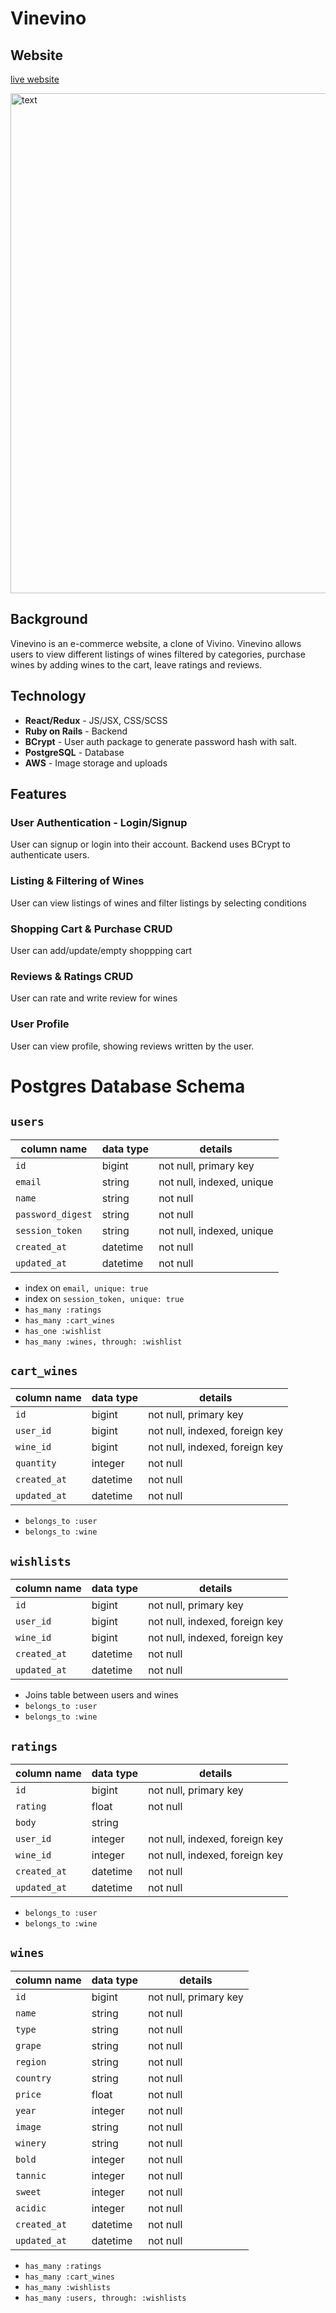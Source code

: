 # Vinevino

## Website
[live website](https://vinevino.onrender.com)

<img src="https://vinevino-seeds.s3.us-west-1.amazonaws.com/vinevino.gif" alt="text" width="800"/>

## Background
Vinevino is an e-commerce website, a clone of Vivino. Vinevino allows users to view different listings of wines filtered by categories, purchase wines by adding wines to the cart, leave ratings and reviews.

## Technology
- **React/Redux** - JS/JSX, CSS/SCSS
- **Ruby on Rails** - Backend
- **BCrypt** - User auth package to generate password hash with salt.
- **PostgreSQL** - Database
- **AWS** - Image storage and uploads

## Features
### User Authentication - Login/Signup
User can signup or login into their account. Backend uses BCrypt to authenticate users.

### Listing & Filtering of Wines
User can view listings of wines and filter listings by selecting conditions

### Shopping Cart & Purchase CRUD
User can add/update/empty shoppping cart

### Reviews & Ratings CRUD
User can rate and write review for wines

### User Profile
User can view profile, showing reviews written by the user.


# Postgres Database Schema

## `users`
| column name       | data type | details                   |
|-------------------|-----------|---------------------------|
| `id`              | bigint    | not null, primary key     |
| `email`           | string    | not null, indexed, unique |
| `name`            | string    | not null                  |         
| `password_digest` | string    | not null                  |
| `session_token`   | string    | not null, indexed, unique |
| `created_at`      | datetime  | not null                  |
| `updated_at`      | datetime  | not null                  |

+ index on `email, unique: true`
+ index on `session_token, unique: true`
+ `has_many :ratings`
+ `has_many :cart_wines`
+ `has_one :wishlist`
+ `has_many :wines, through: :wishlist`
  

## `cart_wines`
| column name   | data type | details                        |
|---------------|-----------|--------------------------------|
| `id`          | bigint    | not null, primary key          |
| `user_id`     | bigint    | not null, indexed, foreign key |
| `wine_id`     | bigint    | not null, indexed, foreign key |
| `quantity`    | integer   | not null                       |
| `created_at`  | datetime  | not null                       |
| `updated_at`  | datetime  | not null                       |

+ `belongs_to :user`
+ `belongs_to :wine`


## `wishlists`
| column name    | data type | details                        |
|----------------|-----------|--------------------------------|
| `id`           | bigint    | not null, primary key          |
| `user_id`      | bigint    | not null, indexed, foreign key |
| `wine_id`      | bigint    | not null, indexed, foreign key |
| `created_at`   | datetime  | not null                       |
| `updated_at`   | datetime  | not null                       |

+ Joins table between users and wines
+ `belongs_to :user`
+ `belongs_to :wine`

  
## `ratings`
| column name          | data type | details                        |
|----------------------|-----------|--------------------------------|
| `id`                 | bigint    | not null, primary key          |
| `rating`             | float     | not null                       |
| `body`               | string    |                                |
| `user_id`            | integer   | not null, indexed, foreign key |
| `wine_id`            | integer   | not null, indexed, foreign key |
| `created_at`         | datetime  | not null                       |
| `updated_at`         | datetime  | not null                       |

+ `belongs_to :user`
+ `belongs_to :wine`

  
## `wines`
| column name       | data type | details                        |
|-------------------|-----------|--------------------------------|
| `id`              | bigint    | not null, primary key          |
| `name`            | string    | not null                       |
| `type`            | string    | not null                       |
| `grape`           | string    | not null                       |
| `region`          | string    | not null                       |
| `country`         | string    | not null                       |
| `price`           | float     | not null                       |
| `year`            | integer   | not null                       |
| `image`           | string    | not null                       |
| `winery`          | string    | not null                       |
| `bold`            | integer   | not null                       |
| `tannic`          | integer   | not null                       |
| `sweet`           | integer   | not null                       |
| `acidic`          | integer   | not null                       |             
| `created_at`      | datetime  | not null                       |
| `updated_at`      | datetime  | not null                       |

+ `has_many :ratings`
+ `has_many :cart_wines`
+ `has_many :wishlists`
+ `has_many :users, through: :wishlists`






